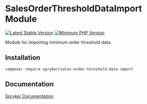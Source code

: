 # SalesOrderThresholdDataImport Module
[![Latest Stable Version](https://poser.pugx.org/spryker/sales-order-threshold-data-import/v/stable.svg)](https://packagist.org/packages/spryker/sales-order-threshold-data-import)
[![Minimum PHP Version](https://img.shields.io/badge/php-%3E%3D%207.3-8892BF.svg)](https://php.net/)

Module for importing minimum order threshold data.

## Installation

```
composer require spryker/sales-order-threshold-data-import
```

## Documentation

[Spryker Documentation](https://academy.spryker.com/developing_with_spryker/module_guide/modules.html)
